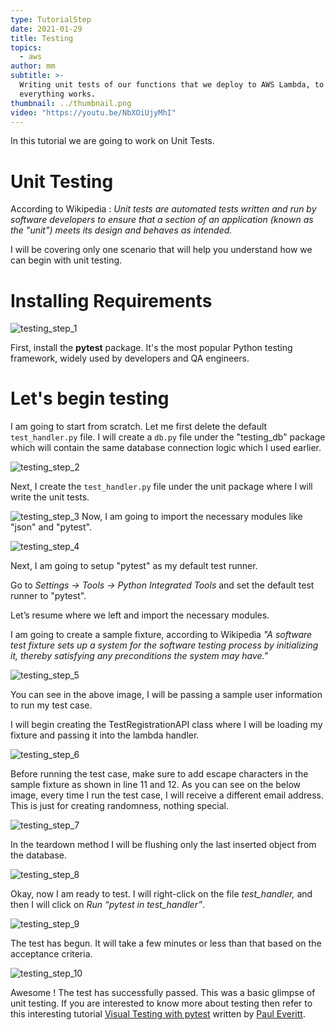 ```yaml
---
type: TutorialStep
date: 2021-01-29
title: Testing
topics:
  - aws
author: mm
subtitle: >-
  Writing unit tests of our functions that we deploy to AWS Lambda, to ensure
  everything works.
thumbnail: ../thumbnail.png
video: "https://youtu.be/NbXOiUjyMhI"
---
```


In this tutorial we are going to work on Unit Tests.

# Unit Testing

According to Wikipedia : _Unit tests are automated tests written and run by software developers to ensure that a section of an application (known as the "unit") meets its design and behaves as intended._

I will be covering only one scenario that will help you understand how we can begin with unit testing.

# Installing Requirements

![testing_step_1](steps/step1.png)

First, install the **pytest** package. It's the most popular Python testing framework, widely used by developers and QA engineers.

# Let's begin testing

I am going to start from scratch. Let me first delete the default `test_handler.py` file. I will create a `db.py` file under the "testing_db" package which will contain the same database connection logic which I used earlier.

![testing_step_2](steps/step2.png)

Next, I create the `test_handler.py` file under the unit package where I will write the unit tests.

![testing_step_3](steps/step3.png)
Now, I am going to import the necessary modules like "json" and "pytest".

![testing_step_4](steps/step4.png)

Next, I am going to setup "pytest" as my default test runner.

Go to _Settings -> Tools -> Python Integrated Tools_ and set the default test runner to "pytest".

Let’s resume where we left and import the necessary modules.

I am going to create a sample fixture, according to Wikipedia _"A software test fixture sets up a system for the software testing process by initializing it, thereby satisfying any preconditions the system may have."_

![testing_step_5](steps/step5.png)

You can see in the above image, I will be passing a sample user information to run my test case.

I will begin creating the TestRegistrationAPI class where I will be loading my fixture and passing it into the lambda handler.

![testing_step_6](steps/step6.png)

Before running the test case, make sure to add escape characters in the sample fixture as shown in line 11 and 12. As you can see on the below image,
every time I run the test case, I will receive a different email address. This is just for creating randomness, nothing special.

![testing_step_7](steps/step7.png)

In the teardown method I will be flushing only the last inserted object from the database.

![testing_step_8](steps/step8.png)

Okay, now I am ready to test. I will right-click on the file _test_handler,_ and then I will click on _Run “pytest in test_handler”_.

![testing_step_9](steps/step9.png)

The test has begun. It will take a few minutes or less than that based on the acceptance criteria.

![testing_step_10](steps/step10.png)

Awesome ! The test has successfully passed. This was a basic glimpse of unit testing. If you are interested to know more about testing then refer to this interesting tutorial [Visual Testing with pytest](../../visual_pytest/) written by [Paul Everitt](/authors/pwe/).

